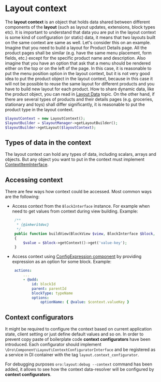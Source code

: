 Layout context
==============

The **layout context** is an object that holds data shared between different components of the **layout** (such as layout updates, extensions, block types etc). It is important to understand that data you are put in the layout context is some kind of configuration (or static) data, it means that two layouts built on the same context are same as well. Let's consider this on an example. Imagine that you need to build a layout for Product Details page. All the product pages shall be similar (e.g. have the same menu placement, form fields, etc.) except for the specific product name and description. Also imagine that you have an option that ask that a menu should be rendered either on the top or on the left of the page. In this case, it is reasonable to put the menu position option in the layout context, but it is not very good idea to put the product object in the layout context, because in this case it will not be possible to reuse the same layout for different products and you have to build new layout for each product. How to share dynamic data, like the product object, you can read in [Layout Data](./layout_data.md) topic. On the other hand, if there are several types of products and their details pages (e.g. groceries, stationary and toys) shall differ significantly, it is reasonable to put the product type in the layout context.


```php
$layoutContext = new LayoutContext();
$layoutBuilder = $layoutManager->getLayoutBuilder();
$layoutBuilder->getLayout($layoutContext);
```

Types of data in the context
----------------------------

The layout context can hold any types of data, including scalars, arrays and objects. But any object you want to put in the context must implement [ContextItemInterface](../../../../Component/Layout/ContextItemInterface.php). 

Accessing context
-----------------

There are few ways how context could be accessed. Most common ways are the following:
 
 - Access context from the `BlockInterface` instance. For example when need to get values from context during view building.
   Example:
   ```php
    /**
     * {@inheritdoc}
     */
    public function buildView(BlockView $view, BlockInterface $block, array $options)
    {
        $value = $block->getContext()->get('value-key');
    }
   ```
   
 - Access context using [ConfigExpression component](../../../../Component/ConfigExpression/README.md) by providing 
   expression as an option for some block.
   Example:
   ```yml
    actions:
        ...
        - @add:
            id: blockId
            parent: parentId
            blockType: typeName
            options:
                optionName: { @value: $context.valueKey }
   ```
   

Context configurators
---------------------

It might be required to configure the context based on current application state, client setting or just define 
default values and so on. In order to prevent copy paste of boilerplate code **context configurators** have been introduced.
Each configurator should implement `\Oro\Component\Layout\ContextConfiguratorInterface` and be registered as a service 
in DI container with the tag `layout.context_configurator`. 

For debugging purposes `oro:layout:debug --context` command has been added, it allows to see how the context data-resolver will
be configured by **context configurators**.

